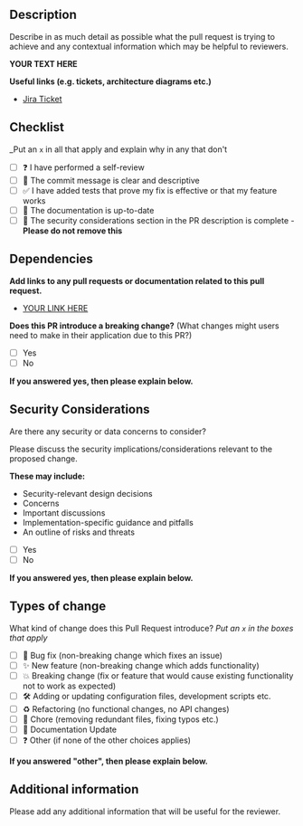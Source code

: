 ## Description

Describe in as much detail as possible what the pull request is trying to achieve and any contextual information which may be helpful to reviewers.

**YOUR TEXT HERE**

**Useful links (e.g. tickets, architecture diagrams etc.)**

- [Jira Ticket](https://example.com/)

## Checklist

_Put an `x` in all that apply and explain why in any that don't

- [ ] ❓ I have performed a self-review
- [ ] 📝 The commit message is clear and descriptive
- [ ] ✅ I have added tests that prove my fix is effective or that my feature works
- [ ] 📄 The documentation is up-to-date
- [ ] 🔐 The security considerations section in the PR description is complete - **Please do not remove this**

## Dependencies

**Add links to any pull requests or documentation related to this pull request.**

- [YOUR LINK HERE](https://example.com/)

**Does this PR introduce a breaking change?** (What changes might users need to make in their application due to this PR?)

- [ ] Yes
- [ ] No

**If you answered yes, then please explain below.**

## Security Considerations

Are there any security or data concerns to consider?

Please discuss the security implications/considerations relevant to the proposed change.

**These may include:**

* Security-relevant design decisions
* Concerns
* Important discussions
* Implementation-specific guidance and pitfalls
* An outline of risks and threats

- [ ] Yes
- [ ] No

**If you answered yes, then please explain below.**

## Types of change

What kind of change does this Pull Request introduce?
_Put an `x` in the boxes that apply_

- [ ] 🐛 Bug fix (non-breaking change which fixes an issue)
- [ ] ✨ New feature (non-breaking change which adds functionality)
- [ ] 💥 Breaking change (fix or feature that would cause existing functionality not to work as expected)
- [ ] 🛠 Adding or updating configuration files, development scripts etc.
- [ ] ♻️ Refactoring (no functional changes, no API changes)
- [ ] 🧹 Chore (removing redundant files, fixing typos etc.)
- [ ] 📄 Documentation Update
- [ ] ❓ Other (if none of the other choices applies)

**If you answered "other", then please explain below.**

## Additional information

Please add any additional information that will be useful for the reviewer.
